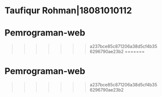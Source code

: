 
<br>Taufiqur Rohman|18081010112<br>
=======
# Pemrograman-web
>>>>>>> a237bce85c871206a38d5cf4b356296790ae23b2
=======
# Pemrograman-web
>>>>>>> a237bce85c871206a38d5cf4b356296790ae23b2
